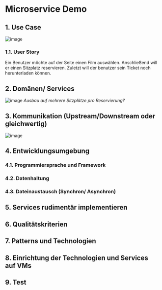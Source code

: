 # Microservice Demo

## 1. Use Case
![image](https://user-images.githubusercontent.com/55581391/136433521-38e91ef3-4eb7-4f1c-9162-08a731e1c783.png)
### 1.1. User Story
Ein Benutzer möchte auf der Seite einen Film auswählen. Anschließend will er einen Sitzplatz reservieren. Zuletzt will der benutzer sein Ticket noch herunterladen können.
## 2. Domänen/ Services
![image](https://user-images.githubusercontent.com/55581391/136434931-d894a8ca-d859-4b56-b7a5-4bdd6448cdfc.png)
*Ausbau auf mehrere Sitzplätze pro Reservierung?*
## 3. Kommunikation (Upstream/Downstream oder gleichwertig)
![image](https://user-images.githubusercontent.com/55581391/136436922-02e7045b-8e0f-4f6f-abb3-278b4d8a4f1d.png)
## 4. Entwicklungsumgebung
### 4.1. Programmiersprache und Framework
### 4.2. Datenhaltung
### 4.3. Dateinaustausch (Synchron/ Asynchron)
## 5. Services rudimentär implementieren
## 6. Qualitätskriterien 
## 7. Patterns und Technologien
## 8. Einrichtung der Technologien und Services auf VMs
## 9. Test
